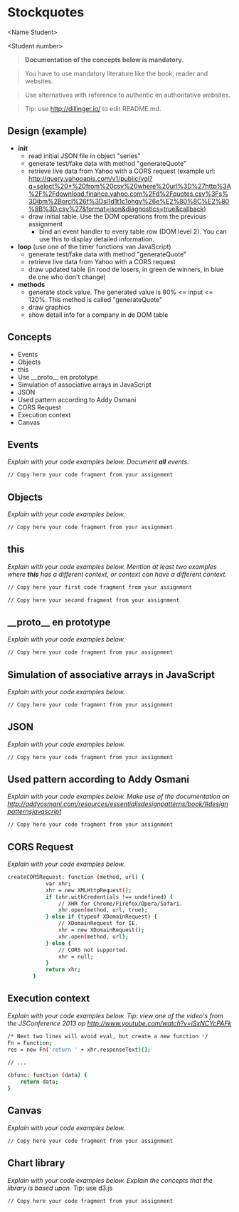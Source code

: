 Stockquotes
===========

&lt;Name Student&gt;

&lt;Student number&gt;

> __Documentation of the concepts below is mandatory__.

> You have to use mandatory literature like the book, reader and websites.

> Use alternatives with reference to authentic en authoritative websites.

> Tip: use http://dillinger.io/ to edit README.md.



Design (example)
-------
- __init__
  - read initial JSON file in object "series"
  - generate test/fake data with method "generateQuote"
  - retrieve live data from Yahoo with a CORS request (example url: http://query.yahooapis.com/v1/public/yql?q=select%20*%20from%20csv%20where%20url%3D%27http%3A%2F%2Fdownload.finance.yahoo.com%2Fd%2Fquotes.csv%3Fs%3Dibm%2Borcl%26f%3Dsl1d1t1c1ohgv%26e%E2%80%8C%E2%80%8B%3D.csv%27&format=json&diagnostics=true&callback)
  - draw initial table. Use the DOM operations from the previous assignment
     - bind an event handler to every table row (DOM level 2). You can use this to display detailed information.
- __loop__ (use one of the timer functions van JavaScript)
  - generate test/fake data with method "generateQuote"
  - retrieve live data from Yahoo with a CORS request
  - draw updated table (in rood de losers, in green de winners, in blue de one who don't change)
- __methods__
  - generate stock value. The generated value is 80% <= input <= 120%. This method is called "generateQuote"
  - draw graphics
  - show detail info for a company in de DOM table


Concepts
---------
* Events
* Objects
* this
* Use &#95;&#95;proto&#95;&#95; en prototype
* Simulation of associative arrays in JavaScript
* JSON
* Used pattern according to Addy Osmani
* CORS Request
* Execution context
* Canvas

Events
------
*Explain with your code examples below. Document __all__ events.*
```sh
// Copy here your code fragment from your assignment
```

Objects
--------
*Explain with your code examples below.*
```sh
// Copy here your code fragment from your assignment
```

this
--------
*Explain with your code examples below. Mention at least two examples where __this__ has a different context, or context can have a different context.*
```sh
// Copy here your first code fragment from your assignment

// Copy here your second fragment from your assignment
```

&#95;&#95;proto&#95;&#95; en prototype
--------
*Explain with your code examples below.*
```sh
// Copy here your code fragment from your assignment
```

Simulation of associative arrays in JavaScript
--------
*Explain with your code examples below.*
```sh
// Copy here your code fragment from your assignment
```

JSON
--------
*Explain with your code examples below.*
```sh
// Copy here your code fragment from your assignment
```

Used pattern according to Addy Osmani
--------
*Explain with your code examples below. Make use of the documentation on http://addyosmani.com/resources/essentialjsdesignpatterns/book/#designpatternsjavascript*
```sh
// Copy here your code fragment from your assignment
```

CORS Request
------------
*Explain with your code examples below.*

```sh
createCORSRequest: function (method, url) {
            var xhr;
            xhr = new XMLHttpRequest();
            if (xhr.withCredentials !== undefined) {
                // XHR for Chrome/Firefox/Opera/Safari.
                xhr.open(method, url, true);
            } else if (typeof XDomainRequest) {
                // XDomainRequest for IE.
                xhr = new XDomainRequest();
                xhr.open(method, url);
            } else {
                // CORS not supported.
                xhr = null;
            }
            return xhr;
        }
```

Execution context
------------
*Explain with your code examples below. Tip: view one of the video's from the JSConference 2013 op http://www.youtube.com/watch?v=iSxNCYcPAFk*

```sh
/* Next two lines will avoid eval, but create a new function */
Fn = Function;
res = new Fn('return ' + xhr.responseText)();

// ...

cbfunc: function (data) {
    return data;
}
```

Canvas
------------
*Explain with your code examples below.*

```sh
// Copy here your code fragment from your assignment
```

Chart library
------------
*Explain with your code examples below. Explain the concepts that the library is based upon.*
Tip: use d3.js
```sh
// Copy here your code fragment from your assignment
```

